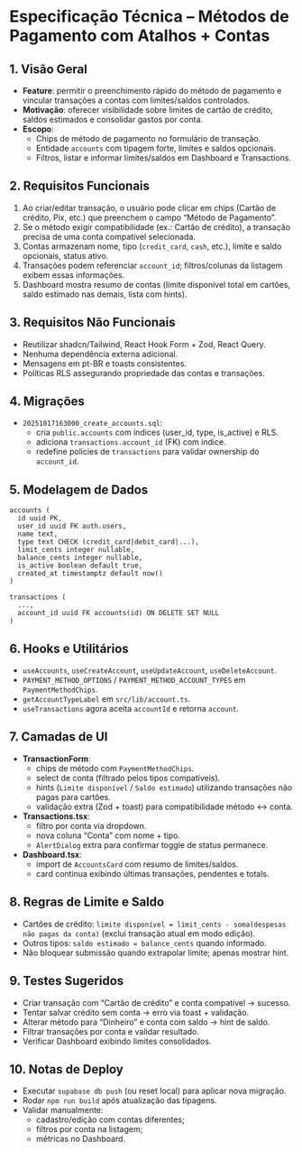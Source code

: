 # Especificação Técnica – Métodos de Pagamento com Atalhos + Contas

## 1. Visão Geral
- **Feature**: permitir o preenchimento rápido do método de pagamento e vincular transações a contas com limites/saldos controlados.
- **Motivação**: oferecer visibilidade sobre limites de cartão de crédito, saldos estimados e consolidar gastos por conta.
- **Escopo**:
  - Chips de método de pagamento no formulário de transação.
  - Entidade `accounts` com tipagem forte, limites e saldos opcionais.
  - Filtros, listar e informar limites/saldos em Dashboard e Transactions.

## 2. Requisitos Funcionais
1. Ao criar/editar transação, o usuário pode clicar em chips (Cartão de crédito, Pix, etc.) que preenchem o campo “Método de Pagamento”.
2. Se o método exigir compatibilidade (ex.: Cartão de crédito), a transação precisa de uma conta compatível selecionada.
3. Contas armazenam nome, tipo (`credit_card`, `cash`, etc.), limite e saldo opcionais, status ativo.
4. Transações podem referenciar `account_id`; filtros/colunas da listagem exibem essas informações.
5. Dashboard mostra resumo de contas (limite disponível total em cartões, saldo estimado nas demais, lista com hints).

## 3. Requisitos Não Funcionais
- Reutilizar shadcn/Tailwind, React Hook Form + Zod, React Query.
- Nenhuma dependência externa adicional.
- Mensagens em pt-BR e toasts consistentes.
- Políticas RLS assegurando propriedade das contas e transações.

## 4. Migrações
- `20251017163000_create_accounts.sql`:
  - cria `public.accounts` com índices (user_id, type, is_active) e RLS.
  - adiciona `transactions.account_id` (FK) com índice.
  - redefine policies de `transactions` para validar ownership do `account_id`.

## 5. Modelagem de Dados
```
accounts (
  id uuid PK,
  user_id uuid FK auth.users,
  name text,
  type text CHECK (credit_card|debit_card|...),
  limit_cents integer nullable,
  balance_cents integer nullable,
  is_active boolean default true,
  created_at timestamptz default now()
)

transactions (
  ...,
  account_id uuid FK accounts(id) ON DELETE SET NULL
)
```

## 6. Hooks e Utilitários
- `useAccounts`, `useCreateAccount`, `useUpdateAccount`, `useDeleteAccount`.
- `PAYMENT_METHOD_OPTIONS` / `PAYMENT_METHOD_ACCOUNT_TYPES` em `PaymentMethodChips`.
- `getAccountTypeLabel` em `src/lib/account.ts`.
- `useTransactions` agora aceita `accountId` e retorna `account`.

## 7. Camadas de UI
- **TransactionForm**:
  - chips de método com `PaymentMethodChips`.
  - select de conta (filtrado pelos tipos compatíveis).
  - hints (`Limite disponível` / `Saldo estimado`) utilizando transações não pagas para cartões.
  - validação extra (Zod + toast) para compatibilidade método ↔ conta.
- **Transactions.tsx**:
  - filtro por conta via dropdown.
  - nova coluna “Conta” com nome + tipo.
  - `AlertDialog` extra para confirmar toggle de status permanece.
- **Dashboard.tsx**:
  - import de `AccountsCard` com resumo de limites/saldos.
  - card continua exibindo últimas transações, pendentes e totals.

## 8. Regras de Limite e Saldo
- Cartões de crédito: `limite disponível = limit_cents - soma(despesas não pagas da conta)` (exclui transação atual em modo edição).
- Outros tipos: `saldo estimado = balance_cents` quando informado.
- Não bloquear submissão quando extrapolar limite; apenas mostrar hint.

## 9. Testes Sugeridos
- Criar transação com “Cartão de crédito” e conta compatível → sucesso.
- Tentar salvar crédito sem conta → erro via toast + validação.
- Alterar método para “Dinheiro” e conta com saldo → hint de saldo.
- Filtrar transações por conta e validar resultado.
- Verificar Dashboard exibindo limites consolidados.

## 10. Notas de Deploy
- Executar `supabase db push` (ou reset local) para aplicar nova migração.
- Rodar `npm run build` após atualização das tipagens.
- Validar manualmente:
  - cadastro/edição com contas diferentes;
  - filtros por conta na listagem;
  - métricas no Dashboard.
